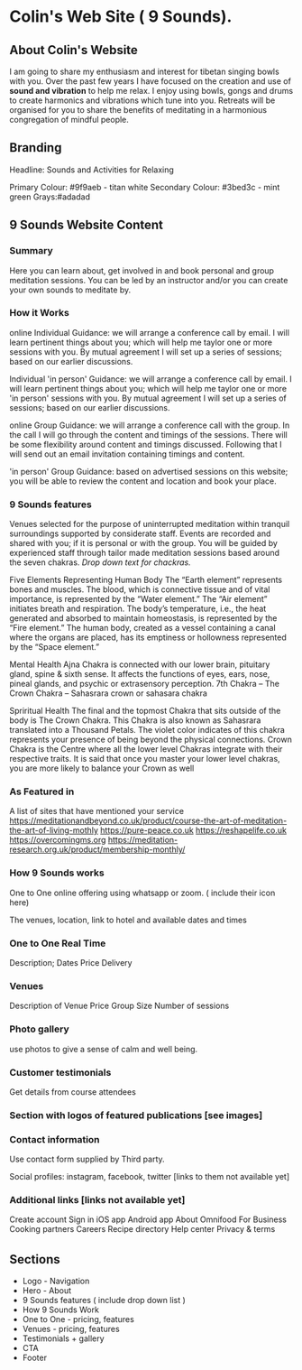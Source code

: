 # Colin's Web Site ( 9 Sounds).

## About Colin's Website

I am going to share my enthusiasm and interest for tibetan singing bowls with you. Over the past few years I have focused on the creation and use of <strong>sound and vibration</strong> to help me relax. I enjoy using bowls, gongs and drums to create harmonics and vibrations which tune into you. Retreats will be organised for you to share the benefits of meditating in a harmonious congregation of mindful people.

## Branding

Headline: Sounds and Activities for Relaxing

Primary Colour: #9f9aeb - titan white
Secondary Colour: #3bed3c - mint green
Grays:#adadad


## 9 Sounds Website Content

### Summary

Here you can learn about, get involved in and book personal and group meditation sessions. You can be led by an instructor and/or you can create your own sounds to meditate by.

### How it Works

online Individual Guidance: we will arrange a conference call by email. I will learn pertinent things about you; which will help me taylor one or more sessions with you. By mutual agreement I will set up a series of sessions; based on our earlier discussions.

Individual 'in person' Guidance: we will arrange a conference call by email. I will learn pertinent things about you; which will help me taylor one or more 'in person' sessions with you. By mutual agreement I will set up a series of sessions; based on our earlier discussions.

online Group Guidance: we will arrange a conference call with the group. In the call I will go through the content and timings of the sessions. There will be some flexibility around content and timings discussed. Following that I will send out an email invitation containing timings and content.

'in person' Group Guidance: based on advertised sessions on this website; you will be able to review the content and location and book your place.

### 9 Sounds features

Venues selected for the purpose of uninterrupted meditation within tranquil surroundings supported by considerate staff. Events are recorded and shared with you; if it is personal or with the group. You will be guided by experienced staff through tailor made meditation sessions based around the seven chakras. <i>Drop down text for chackras.</i>

Five Elements Representing Human Body
The “Earth element” represents bones and muscles. The blood, which is connective tissue and of vital importance, is represented by the “Water element.” The “Air element” initiates breath and respiration. The body’s temperature, i.e., the heat generated and absorbed to maintain homeostasis, is represented by the “Fire element.” The human body, created as a vessel containing a canal where the organs are placed, has its emptiness or hollowness represented by the “Space element.”

Mental Health
Ajna Chakra is connected with our lower brain, pituitary gland, spine & sixth sense. It affects the functions of eyes, ears, nose, pineal glands, and psychic or extrasensory perception.
7th Chakra – The Crown Chakra – Sahasrara
crown or sahasara chakra

Spriritual Health
The final and the topmost Chakra that sits outside of the body is The Crown Chakra. This Chakra is also known as Sahasrara translated into a Thousand Petals.
The violet color indicates of this chakra represents your presence of being beyond the physical connections.
Crown Chakra is the Centre where all the lower level Chakras integrate with their respective traits. It is said that once you master your lower level chakras, you are more likely to balance your Crown as well

### As Featured in

A list of sites that have mentioned your service
https://meditationandbeyond.co.uk/product/course-the-art-of-meditation-the-art-of-living-mothly
https://pure-peace.co.uk
https://reshapelife.co.uk
https://overcomingms.org
https://meditation-research.org.uk/product/membership-monthly/

### How 9 Sounds works

One to One online offering using whatsapp or zoom. ( include their icon here)

The venues, location, link to hotel and available dates and times

### One to One Real Time

Description;
Dates
Price
Delivery

### Venues

Description of Venue
Price
Group Size
Number of sessions

### Photo gallery

use photos to give a sense of calm and well being.

### Customer testimonials

Get details from course attendees

### Section with logos of featured publications [see images]

### Contact information

Use contact form supplied by Third party.

Social profiles: instagram, facebook, twitter [links to them not available yet]

### Additional links [links not available yet]

Create account
Sign in
iOS app
Android app
About Omnifood
For Business
Cooking partners
Careers
Recipe directory
Help center
Privacy & terms

######

## Sections

- Logo - Navigation
- Hero - About
- 9 Sounds features ( include drop down list )
- How 9 Sounds Work
- One to One - pricing, features
- Venues - pricing, features
- Testimonials + gallery
- CTA
- Footer
